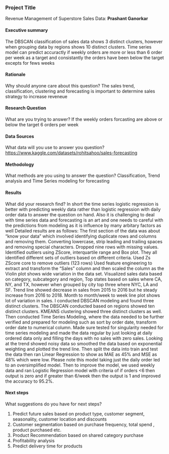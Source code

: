 ### Project Title
Revenue Management of Superstore Sales Data: 
**Prashant Ganorkar**

#### Executive summary
The DBSCAN classification of sales data shows 3 distinct clusters, however when grouping data by regions shows 10 distinct clusters. Time series model can predict accuractly if weekly orders are more or less than 6 order per week as a target and consistantly the orders have been below the target excepts for fews weeks
#### Rationale
Why should anyone care about this question?
The sales trend, classification, clustering and forecasting is important to determine sales strategy to increase reveneue
#### Research Question
What are you trying to answer?
If the weekly orders forcasting are above or below the target 6 orders per week
#### Data Sources
What data will you use to answer you question?
https://www.kaggle.com/datasets/rohitsahoo/sales-forecasting
#### Methodology
What methods are you using to answer the question?
Classification, Trend analysis and Time Series modeling for forecasting
#### Results
What did your research find?
In short the time series logistic regression is better with predicting weekly data rather than logistic regression with daily order data to answer the question on hand. Also it is challenging to deal with time series data and forecasting is an art and one needs to careful with the predictions from modeling as it is influence by many arbitary factors as well
Detailed results are as follows:
The first section of the data was about “know your data” which involved identifying duplicate rows and columns and removing them. Converting lowercase, strip leading and trailing spaces and removing special characters. Dropped nine rows with missing values. Identified outliers using ZScore, interquartile range and Box plot. They all identified different sets of outliers based on different criteria. Used Zs ZScore core to remove outliers (123 rows)
Used feature engineering to extract and transform the “Sales” column and then scaled the column as the Violin plot shows wide variation in the data set. Visualized sales data based on category, subcategory and region, Top states based on sales where CA, NY, and TX, however when grouped by city top three where NYC, LA and SF. Trend line showed decrease in sales from 2015 to 2016 but he steady increase from 2016 to 2018. Month to month/week to week line plot shows lot of variation in sales.
I conducted DBSCAN modeling and found three distinct clusters. The DBSCAN conducted based on regions showed ten distinct clusters. KMEANS clustering showed three distinct clusters as well. Then conducted Time Series Modeling, where the data needed to be further verified and prepared for modeling such as sort by order date, transform order date to numerical column. Made sure tested for singularity needed for time series modeling and made the data regular by just looking at daily ordered data only and filling the days with no sales with zero sales. Looking at the trend showed noisy data so smoothed the data based on exponential weighting and plotted the trend line. Then split the data into train and test the data then ran Linear Regression to show as MAE as 45% and MSE as 48% which were low. Please note this model taking just the daily order led to an oversimplified model. Then to improve the model, we used weekly data and ran Logistic Regression model with criteria of if orders <6 then output is zero and if greater than 6/week then the output is 1 and improved the accuracy to 95.2%.

#### Next steps
What suggestions do you have for next steps?
1.  Predict future sales based on product type, customer segment, seasonality, customer location and discounts
2.  Customer segmentation based on purchase frequency, total spend , product purchased etc.
3.  Product Recommendation based on shared category purchase
4.  Profitability analysis
5.  Predict delivery time for products
